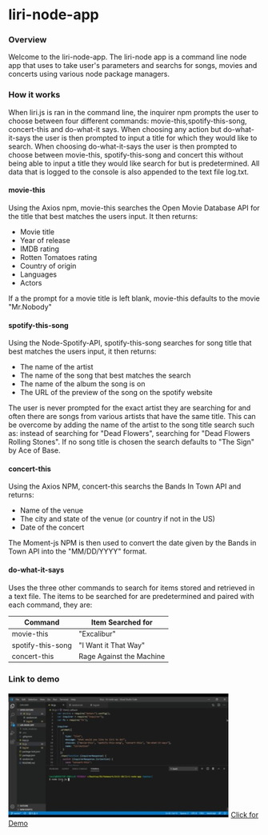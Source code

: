 # liri-node-app

### Overview

Welcome to the liri-node-app.  The liri-node app is a command line node app that uses to take user's parameters and searchs for songs, movies and concerts using various node package managers.  

### How it works

When liri.js is ran in the command line, the inquirer npm prompts the user to choose between four different commands: movie-this,spotify-this-song, concert-this and do-what-it says.  When choosing any action but do-what-it-says the user is then prompted to input a title for which they would like to search.  When choosing do-what-it-says the user is then prompted to choose between movie-this, spotify-this-song and concert this without being able to input a title they would like search for but is predetermined. All data that is logged to the console is also appended to the text file log.txt.

#### movie-this

Using the Axios npm, movie-this searches the Open Movie Database API for the title that best matches the users input.  It then returns:

* Movie title
* Year of release
* IMDB rating
* Rotten Tomatoes rating
* Country of origin
* Languages
* Actors

If a the prompt for a movie title is left blank, movie-this defaults to the movie "Mr.Nobody"


#### spotify-this-song

Using the Node-Spotify-API, spotify-this-song searches for song title that best matches the users input, it then returns:

* The name of the artist
* The name of the song that best matches the search
* The name of the album the song is on
* The URL of the preview of the song on the spotify website

The user is never prompted for the exact artist they are searching for and often there are songs from various artists that have the same title. This can be overcome by adding the name of the artist to the song title search such as: instead of searching for "Dead Flowers", searching for "Dead Flowers Rolling Stones".  If no song title is chosen the search defaults to "The Sign" by Ace of Base.  

#### concert-this

Using the Axios NPM, concert-this searchs the Bands In Town API and returns:

* Name of the venue
* The city and state of the venue (or country if not in the US)
* Date of the concert

The Moment-js NPM is then used to convert the date given by the Bands in Town API into the "MM/DD/YYYY" format.

#### do-what-it-says

Uses the three other commands to search for items stored and retrieved in a text file.  The items to be searched for are predetermined and paired with each command, they are:

Command | Item Searched for
--------|-------------------
movie-this| "Excalibur"
spotify-this-song| "I Want it That Way"
concert-this| Rage Against the Machine

### Link to demo
![LIRI](images/screenshot-liri.jpg)
[Click for Demo](https://drive.google.com/file/d/1jnuFLWjkm96eyo87PtOdUJ0aFy7sFYyM/view)





